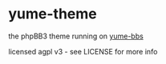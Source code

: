 # yume-theme

the phpBB3 theme running on [yume-bbs](https://yume-bbs.net)

licensed agpl v3 - see LICENSE for more info